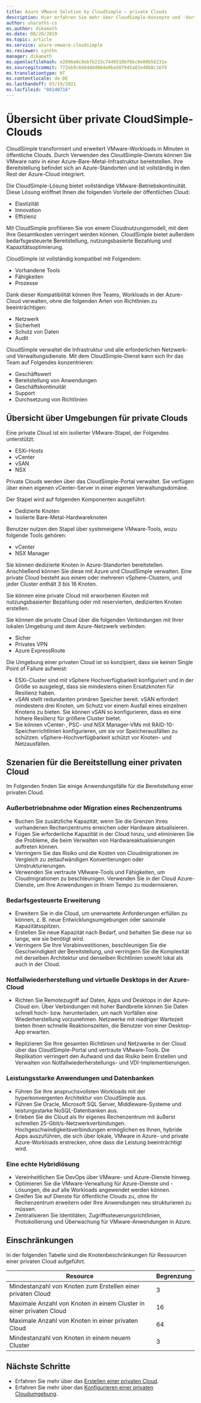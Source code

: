 ```yaml
---
title: Azure VMware Solution by CloudSimple – private Clouds
description: Hier erfahren Sie mehr über CloudSimple-Konzepte und -Vorteile, u. a. über die vollständige VMware-Betriebskontinuität und die Kompatibilität mit vorhandenen Tools, Fähigkeiten und Prozessen.
author: sharaths-cs
ms.author: dikamath
ms.date: 08/20/2019
ms.topic: article
ms.service: azure-vmware-cloudsimple
ms.reviewer: cynthn
manager: dikamath
ms.openlocfilehash: e2096e8c0ebfb233c7449510bf0bc8e80b56231e
ms.sourcegitcommit: 772eb9c6684dd4864e0ba507945a83e48b8c16f0
ms.translationtype: HT
ms.contentlocale: de-DE
ms.lasthandoff: 03/19/2021
ms.locfileid: "88140716"
---
```

# <a name="cloudsimple-private-cloud-overview"></a>Übersicht über private CloudSimple-Clouds

CloudSimple transformiert und erweitert VMware-Workloads in Minuten in öffentliche Clouds. Durch Verwenden des CloudSimple-Diensts können Sie VMware nativ in einer Azure-Bare-Metal-Infrastruktur bereitstellen. Ihre Bereitstellung befindet sich an Azure-Standorten und ist vollständig in den Rest der Azure-Cloud integriert.

Die CloudSimple-Lösung bietet vollständige VMware-Betriebskontinuität. Diese Lösung eröffnet Ihnen die folgenden Vorteile der öffentlichen Cloud:

* Elastizität
* Innovation
* Effizienz

Mit CloudSimple profitieren Sie von einem Cloudnutzungsmodell, mit dem Ihre Gesamtkosten verringert werden können. CloudSimple bietet außerdem bedarfsgesteuerte Bereitstellung, nutzungsbasierte Bezahlung und Kapazitätsoptimierung.

CloudSimple ist vollständig kompatibel mit Folgendem:

* Vorhandene Tools
* Fähigkeiten
* Prozesse

Dank dieser Kompatibilität können Ihre Teams, Workloads in der Azure-Cloud verwalten, ohne die folgenden Arten von Richtlinien zu beeinträchtigen:

* Netzwerk
* Sicherheit  
* Schutz von Daten  
* Audit

CloudSimple verwaltet die Infrastruktur und alle erforderlichen Netzwerk- und Verwaltungsdienste. Mit dem CloudSimple-Dienst kann sich Ihr das Team auf Folgendes konzentrieren:

* Geschäftswert
* Bereitstellung von Anwendungen
* Geschäftskontinuität
* Support
* Durchsetzung von Richtlinien

## <a name="private-cloud-environment-overview"></a>Übersicht über Umgebungen für private Clouds

Eine private Cloud ist ein isolierter VMware-Stapel, der Folgendes unterstützt:

* ESXi-Hosts
* vCenter
* vSAN
* NSX

Private Clouds werden über das CloudSimple-Portal verwaltet. Sie verfügen über einen eigenen vCenter-Server in einer eigenen Verwaltungsdomäne.

Der Stapel wird auf folgenden Komponenten ausgeführt:

* Dedizierte Knoten
* Isolierte Bare-Metal-Hardwareknoten

Benutzer nutzen den Stapel über systemeigene VMware-Tools, wozu folgende Tools gehören:

* vCenter
* NSX Manager

Sie können dedizierte Knoten in Azure-Standorten bereitstellen. Anschließend können Sie diese mit Azure und CloudSimple verwalten. Eine private Cloud besteht aus einem oder mehreren vSphere-Clustern, und jeder Cluster enthält 3 bis 16 Knoten.

Sie können eine private Cloud mit erworbenen Knoten mit nutzungsbasierter Bezahlung oder mit reservierten, dedizierten Knoten erstellen.

Sie können die private Cloud über die folgenden Verbindungen mit Ihrer lokalen Umgebung und dem Azure-Netzwerk verbinden:

* Sicher
* Privates VPN
* Azure ExpressRoute

Die Umgebung einer privaten Cloud ist so konzipiert, dass sie keinen Single Point of Failure aufweist:

* ESXi-Cluster sind mit vSphere Hochverfügbarkeit konfiguriert und in der Größe so ausgelegt, dass sie mindestens einen Ersatzknoten für Resilienz haben.
* vSAN stellt redundanten primären Speicher bereit. vSAN erfordert mindestens drei Knoten, um Schutz vor einem Ausfall eines einzelnen Knotens zu bieten. Sie können vSAN so konfigurieren, dass es eine höhere Resilienz für größere Cluster bietet.
* Sie können vCenter-, PSC- und NSX Manager-VMs mit RAID-10-Speicherrichtlinien konfigurieren, um sie vor Speicherausfällen zu schützen. vSphere-Hochverfügbarkeit schützt vor Knoten- und Netzausfällen.

## <a name="scenarios-for-deploying-a-private-cloud"></a>Szenarien für die Bereitstellung einer privaten Cloud

Im Folgenden finden Sie einige Anwendungsfälle für die Bereitstellung einer privaten Cloud.

### <a name="data-center-retirement-or-migration"></a>Außerbetriebnahme oder Migration eines Rechenzentrums

* Buchen Sie zusätzliche Kapazität, wenn Sie die Grenzen Ihres vorhandenen Rechenzentrums erreichen oder Hardware aktualisieren.
* Fügen Sie erforderliche Kapazität in der Cloud hinzu, und eliminieren Sie die Probleme, die beim Verwalten von Hardwareaktualisierungen auftreten können.
* Verringern Sie das Risiko und die Kosten von Cloudmigrationen im Vergleich zu zeitaufwändigen Konvertierungen oder Umstrukturierungen.
* Verwenden Sie vertraute VMware-Tools und Fähigkeiten, um Cloudmigrationen zu beschleunigen. Verwenden Sie in der Cloud Azure-Dienste, um Ihre Anwendungen in Ihrem Tempo zu modernisieren.

### <a name="expand-on-demand"></a>Bedarfsgesteuerte Erweiterung

* Erweitern Sie in die Cloud, um unerwartete Anforderungen erfüllen zu können, z. B. neue Entwicklungsumgebungen oder saisonale Kapazitätsspitzen.
* Erstellen Sie neue Kapazität nach Bedarf, und behalten Sie diese nur so lange, wie sie benötigt wird.
* Verringern Sie Ihre Vorabinvestitionen, beschleunigen Sie die Geschwindigkeit der Bereitstellung, und verringern Sie die Komplexität mit derselben Architektur und denselben Richtlinien sowohl lokal als auch in der Cloud.

### <a name="disaster-recovery-and-virtual-desktops-in-the-azure-cloud"></a>Notfallwiederherstellung und virtuelle Desktops in der Azure-Cloud

* Richten Sie Remotezugriff auf Daten, Apps und Desktops in der Azure-Cloud ein. Über Verbindungen mit hoher Bandbreite können Sie Daten schnell hoch- bzw. herunterladen, um nach Vorfällen eine Wiederherstellung vorzunehmen. Netzwerke mit niedriger Wartezeit bieten Ihnen schnelle Reaktionszeiten, die Benutzer von einer Desktop-App erwarten.

* Replizieren Sie Ihre gesamten Richtlinien und Netzwerke in der Cloud über das CloudSimple-Portal und vertraute VMware-Tools. Die Replikation verringert den Aufwand und das Risiko beim Erstellen und Verwalten von Notfallwiederherstellungs- und VDI-Implementierungen.

### <a name="high-performance-applications-and-databases"></a>Leistungsstarke Anwendungen und Datenbanken

* Führen Sie Ihre anspruchsvollsten Workloads mit der hyperkonvergenten Architektur von CloudSimple aus.
* Führen Sie Oracle, Microsoft SQL Server, Middleware-Systeme und leistungsstarke NoSQL-Datenbanken aus.
* Erleben Sie die Cloud als Ihr eigenes Rechenzentrum mit äußerst schnellen 25-Gbit/s-Netzwerkverbindungen. Hochgeschwindigkeitsverbindungen ermöglichen es Ihnen, hybride Apps auszuführen, die sich über lokale, VMware in Azure- und private Azure-Workloads erstrecken, ohne dass die Leistung beeinträchtigt wird.

### <a name="true-hybrid"></a>Eine echte Hybridlösung

* Vereinheitlichen Sie DevOps über VMware- und Azure-Dienste hinweg.
* Optimieren Sie die VMware-Verwaltung für Azure-Dienste und -Lösungen, die auf alle Workloads angewendet werden können.
* Greifen Sie auf Dienste für öffentliche Clouds zu, ohne Ihr Rechenzentrum erweitern oder Ihre Anwendungen neu strukturieren zu müssen.
* Zentralisieren Sie Identitäten, Zugriffssteuerungsrichtlinien, Protokollierung und Überwachung für VMware-Anwendungen in Azure.

## <a name="limits"></a>Einschränkungen

In der folgenden Tabelle sind die Knotenbeschränkungen für Ressourcen einer privaten Cloud aufgeführt.

| Resource | Begrenzung |
|----------|-------|
| Mindestanzahl von Knoten zum Erstellen einer privaten Cloud | 3 |
| Maximale Anzahl von Knoten in einem Cluster in einer privaten Cloud | 16 |
| Maximale Anzahl von Knoten in einer privaten Cloud | 64 |
| Mindestanzahl von Knoten in einem neuem Cluster | 3 |

## <a name="next-steps"></a>Nächste Schritte

* Erfahren Sie mehr über das [Erstellen einer privaten Cloud](create-private-cloud.md).
* Erfahren Sie mehr über das [Konfigurieren einer privaten Cloudumgebung](quickstart-create-private-cloud.md).
